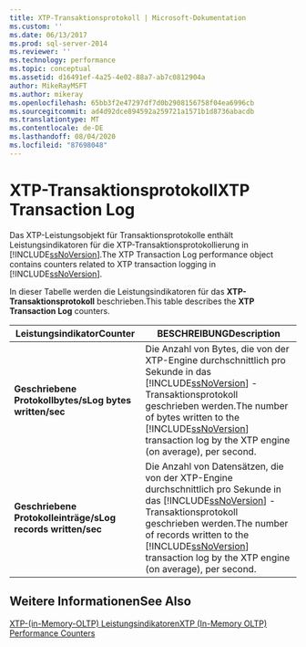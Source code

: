 ```yaml
---
title: XTP-Transaktionsprotokoll | Microsoft-Dokumentation
ms.custom: ''
ms.date: 06/13/2017
ms.prod: sql-server-2014
ms.reviewer: ''
ms.technology: performance
ms.topic: conceptual
ms.assetid: d16491ef-4a25-4e02-88a7-ab7c0812904a
author: MikeRayMSFT
ms.author: mikeray
ms.openlocfilehash: 65bb3f2e47297df7d0b2908156758f04ea6996cb
ms.sourcegitcommit: ad4d92dce894592a259721a1571b1d8736abacdb
ms.translationtype: MT
ms.contentlocale: de-DE
ms.lasthandoff: 08/04/2020
ms.locfileid: "87698048"
---
```

# <a name="xtp-transaction-log"></a><span data-ttu-id="a31f1-102">XTP-Transaktionsprotokoll</span><span class="sxs-lookup"><span data-stu-id="a31f1-102">XTP Transaction Log</span></span>
  <span data-ttu-id="a31f1-103">Das XTP-Leistungsobjekt für Transaktionsprotokolle enthält Leistungsindikatoren für die XTP-Transaktionsprotokollierung in [!INCLUDE[ssNoVersion](../../includes/ssnoversion-md.md)].</span><span class="sxs-lookup"><span data-stu-id="a31f1-103">The XTP Transaction Log performance object contains counters related to XTP transaction logging in [!INCLUDE[ssNoVersion](../../includes/ssnoversion-md.md)].</span></span>  
  
 <span data-ttu-id="a31f1-104">In dieser Tabelle werden die Leistungsindikatoren für das **XTP-Transaktionsprotokoll** beschrieben.</span><span class="sxs-lookup"><span data-stu-id="a31f1-104">This table describes the **XTP Transaction Log** counters.</span></span>  
  
|<span data-ttu-id="a31f1-105">Leistungsindikator</span><span class="sxs-lookup"><span data-stu-id="a31f1-105">Counter</span></span>|<span data-ttu-id="a31f1-106">BESCHREIBUNG</span><span class="sxs-lookup"><span data-stu-id="a31f1-106">Description</span></span>|  
|-------------|-----------------|  
|<span data-ttu-id="a31f1-107">**Geschriebene Protokollbytes/s**</span><span class="sxs-lookup"><span data-stu-id="a31f1-107">**Log bytes written/sec**</span></span>|<span data-ttu-id="a31f1-108">Die Anzahl von Bytes, die von der XTP-Engine durchschnittlich pro Sekunde in das [!INCLUDE[ssNoVersion](../../includes/ssnoversion-md.md)] -Transaktionsprotokoll geschrieben werden.</span><span class="sxs-lookup"><span data-stu-id="a31f1-108">The number of bytes written to the [!INCLUDE[ssNoVersion](../../includes/ssnoversion-md.md)] transaction log by the XTP engine (on average), per second.</span></span>|  
|<span data-ttu-id="a31f1-109">**Geschriebene Protokolleinträge/s**</span><span class="sxs-lookup"><span data-stu-id="a31f1-109">**Log records written/sec**</span></span>|<span data-ttu-id="a31f1-110">Die Anzahl von Datensätzen, die von der XTP-Engine durchschnittlich pro Sekunde in das [!INCLUDE[ssNoVersion](../../includes/ssnoversion-md.md)] -Transaktionsprotokoll geschrieben werden.</span><span class="sxs-lookup"><span data-stu-id="a31f1-110">The number of records written to the [!INCLUDE[ssNoVersion](../../includes/ssnoversion-md.md)] transaction log by the XTP engine (on average), per second.</span></span>|  
  
## <a name="see-also"></a><span data-ttu-id="a31f1-111">Weitere Informationen</span><span class="sxs-lookup"><span data-stu-id="a31f1-111">See Also</span></span>  
 [<span data-ttu-id="a31f1-112">XTP-&#40;in-Memory-OLTP&#41; Leistungsindikatoren</span><span class="sxs-lookup"><span data-stu-id="a31f1-112">XTP &#40;In-Memory OLTP&#41; Performance Counters</span></span>](../../integration-services/performance/performance-counters.md)  
  
  
